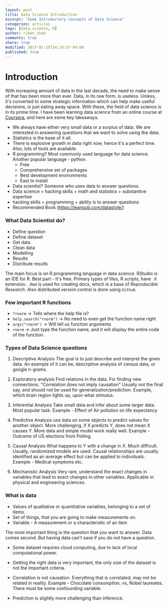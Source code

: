 ```yaml
---
layout: post
title: Data Science Introduction
excerpt: "Some Introductory concepts of Data Science"
categories: articles
tags: [data_science, R]
author: riken_shah
comments: true
share: true
modified: 2017-01-25T14:18:57-04:00
published: true
---
```


# Introduction

With increasing amount of data in the last decade, the need to make sense of that has been more than ever. Data, in its raw form, is useless. Unless, it's converted to some strategic information which can help make useful decisions, is just eating away space. With these, the field of data science is in its prime time. I have been learning data science from an online course at [Coursera](https://www.coursera.org/), and here are some key takeaways. 

- We always have either very small data or a surplus of data. We are interested in answering questions that we want to solve using the data.
- Statistics is the base of it all.
- There is explosive growth in data right now, hence it's a perfect time. Also, lots of tools are available.
- R programming? Most commonly used language for data science. Another popular language - python. 
    - Free
    - Comprehensive set of packages
    - Best development environments
    - East to install
- Data scientist? Someone who uses data to answer questions. 
- Data science = hacking skills + math and statistics + substantive expertise
- hacking skills = programming + ability is to answer questions
- Recommended Book (https://leanpub.com/datastyle/)

### What Data Scientist do?
- Define question
- Define dataset
- Get data
- Clean data
- Modelling
- Results
- Distribute results

The main focus is on R programming language in data science. RStudio is an IDE for R. Best part - It's free. Primary types of files, R scripts, have `.R` extension. `.Rmd` is used for creating docs, which is a base of *Reproducible Research*. Also distributed version control is done using `Github`. 

### Few important R functions

- `?rnorm` -> Tells where the help file is?
- `help.search("rnorm")` -> No need to even get the function name right
- `args("rnorm")` -> Will tell us function arguments
- `rnorm` -> Just type the function name, and it will display the entire code of the function.


### Types of Data Science questions

1. Descriptive Analysis
The goal is to just describe and interpret the given data. An example of it can be, descriptive analysis of census data, or google n-grams.

2. Exploratory analysis
Find relations in the data. For finding new connections. 
"Correlation does not imply causation"
Usually not the final say, and should not be used for generalization/prediction.
Example, which brain region lights up, upon what stimulus.

3. Inferential Analysis
Take small data and infer about some larger data. Most popular task.
Example - Effect of Air pollution on life expectancy

4. Predictive Analysis
use data on some objects to predict values for another object.
More challenging, if X predicts Y, does not mean X causes Y.
More data and simple model work really well.
Example - Outcome of US elections from Polling.

5. Causal Analysis
What happens to Y with a change in X. Much difficult. 
Usually, randomized models are used.
Causal relationships are usually identified as an average effect but can be applied to individuals.
Example - Medical symptoms etc.

6. Mechanistic Analysis
Very rare, understand the exact changes in variables that lead to exact changes in other variables. 
Applicable in physical and engineering sciences.

### What is data

- Values of qualitative or quantitative variables, belonging to a set of items.
- Set of things, that you are going to make measurements on.
- Variable - A measurement or a characteristic of an item

The most important thing is the question that you want to answer. Data comes second. But having data can't save if you do not have a question.

- Some dataset requires cloud computing, due to lack of local computational power.

- Getting the right data is very important, the only size of the dataset is not the important criteria.

- Correlation is not causation. Everything that is correlated, may not be related in reality. 
Example - Chocolate consumption, vs, Nobel laureates. There must be some confounding variable.

- Prediction is slightly more challenging than inference.
